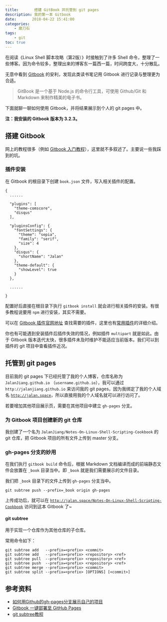 ```yaml
---
title:       搭建 GitBook 并托管到 git pages
description: 我的第一本 Gitbook
date:       2018-04-22 15:41:00
categories:
    - 磨刀石
tags:
    - git
toc: true
---
```


在阅读《Linux Shell 脚本攻略（第2版）》时接触到了许多 Shell 命令，整理了一些博客。因为命令较多，整理出来的博客东一篇西一篇，时间跨度大，十分散乱。

无意中看到 [Gitbook](https://www.gitbook.com) 的安利，发现此类读书笔记用 Gitbook 进行记录与整理更为合适。

> GitBook 是一个基于 Node.js 的命令行工具，可使用 Github/Git 和 Markdown 来制作精美的电子书。

下面就聊一聊如何使用 Gitbook，并将结果展示到个人的 git pages 中。

**注：我安装的 Gitbook 版本为 3.2.3。**

## 搭建 Gitbook

网上的教程很多（例如 [Gitbook 入门教程](https://yuzeshan.gitbooks.io/gitbook-studying/content/)），这里就不多叙述了。主要说一些我踩到的坑。

### 插件安装

在 Gitbook 的根目录下创建 `book.json` 文件，写入相关插件的配置。

```
{
  ......
  
  "plugins": [
    "theme-comscore",
    "disqus"
  ],

  "pluginsConfig": {
    "fontSettings": {
      "theme": "sepia",
      "family": "serif",
      "size": 4
    },
    "disqus": {
      "shortName": "Jalan"
    },
    "theme-default": {
      "showLevel": true
    }
  },
  
  ......
  
}
```

配置好后直接在根目录下执行 `gitbook install` 就会进行相关插件的安装。有很多教程说要用 `npm` 进行安装，其实不需要。

可以在 [Gitbook 插件官网地址](https://plugins.gitbook.com/) 查找需要的插件，这里也有[常用插件](http://gitbook.zhangjikai.com/plugins.html)的详细介绍。

你也有可能遇到安装插件后插件失效的情况，例如插件 `multipart` 就是如此。由于 Gitbook 版本迭代太快，很多插件未及时维护不能适应当前版本。我们可以到插件的 git 项目中查看插件近况。

## 托管到 git pages

目前我的 git pages 下已经托管了我的个人博客，仓库名称为 `JalanJiang.github.io` （`username.github.io`），我可以通过 `http://jalanjiang.github.io` 来访问我的 git pages，因为我绑定了我的个人域名 [`http://jalan.space`](http://jalan.space)，所以直接用我的个人域名就可以进行访问了。

若要增加其他项目展示页，需要在其他项目中建立 `gh-pages` 分支。

### 为 Gitbook 项目创建新的 git 仓库

我创建了一个名为 `JalanJiang/Notes-On-Linux-Shell-Scripting-Cookbook` 的 git 仓库，把 Gitbook 项目的所有文件上传到 master 分支。

### gh-pages 分支的妙用

在我们执行 `gitbook build` 命令后，根据 Markdown 文档编译而成的前端静态文件会放置在 `_book` 目录当中。即 `_book` 就是我们需要展示的文件目录。

我们把 `_book` 目录下的文件上传到 `gh-pages` 分支当中。

```
git subtree push --prefix=_book origin gh-pages
```

上传成功后，就可以在 [`http://jalan.space/Notes-On-Linux-Shell-Scripting-Cookbook`](http://jalan.space/Notes-On-Linux-Shell-Scripting-Cookbook) 访问到这本 Gitbook 了~

#### git subtree 

用于实现一个仓库作为其他仓库的子仓库。

常用命令如下：

```
git subtree add   --prefix=<prefix> <commit>
git subtree add   --prefix=<prefix> <repository> <ref>
git subtree pull  --prefix=<prefix> <repository> <ref>
git subtree push  --prefix=<prefix> <repository> <ref>
git subtree merge --prefix=<prefix> <commit>
git subtree split --prefix=<prefix> [OPTIONS] [<commit>]
```

## 参考资料

* [如何用Github的gh-pages分支展示自己的项目](https://www.cnblogs.com/MuYunyun/p/6082359.html)
* [Gitbook 一键部署至 GitHub Pages](https://blog.csdn.net/simplehouse/article/details/78766513)
* [git subtree教程](https://segmentfault.com/a/1190000012002151)